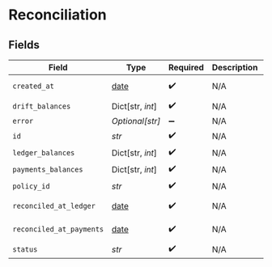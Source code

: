 # Reconciliation


## Fields

| Field                                                                | Type                                                                 | Required                                                             | Description                                                          | Example                                                              |
| -------------------------------------------------------------------- | -------------------------------------------------------------------- | -------------------------------------------------------------------- | -------------------------------------------------------------------- | -------------------------------------------------------------------- |
| `created_at`                                                         | [date](https://docs.python.org/3/library/datetime.html#date-objects) | :heavy_check_mark:                                                   | N/A                                                                  | 2021-01-01T00:00:00.000Z                                             |
| `drift_balances`                                                     | Dict[str, *int*]                                                     | :heavy_check_mark:                                                   | N/A                                                                  |                                                                      |
| `error`                                                              | *Optional[str]*                                                      | :heavy_minus_sign:                                                   | N/A                                                                  |                                                                      |
| `id`                                                                 | *str*                                                                | :heavy_check_mark:                                                   | N/A                                                                  | XXX                                                                  |
| `ledger_balances`                                                    | Dict[str, *int*]                                                     | :heavy_check_mark:                                                   | N/A                                                                  |                                                                      |
| `payments_balances`                                                  | Dict[str, *int*]                                                     | :heavy_check_mark:                                                   | N/A                                                                  |                                                                      |
| `policy_id`                                                          | *str*                                                                | :heavy_check_mark:                                                   | N/A                                                                  | XXX                                                                  |
| `reconciled_at_ledger`                                               | [date](https://docs.python.org/3/library/datetime.html#date-objects) | :heavy_check_mark:                                                   | N/A                                                                  | 2021-01-01T00:00:00.000Z                                             |
| `reconciled_at_payments`                                             | [date](https://docs.python.org/3/library/datetime.html#date-objects) | :heavy_check_mark:                                                   | N/A                                                                  | 2021-01-01T00:00:00.000Z                                             |
| `status`                                                             | *str*                                                                | :heavy_check_mark:                                                   | N/A                                                                  | COMPLETED                                                            |
